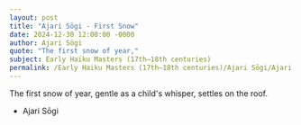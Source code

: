 ```yaml
---
layout: post
title: "Ajari Sōgi - First Snow"
date: 2024-12-30 12:00:00 -0000
author: Ajari Sōgi
quote: "The first snow of year,"
subject: Early Haiku Masters (17th–18th centuries)
permalink: /Early Haiku Masters (17th–18th centuries)/Ajari Sōgi/Ajari Sōgi - First Snow
---
```


The first snow of year,
gentle as a child's whisper,
settles on the roof.

- Ajari Sōgi
